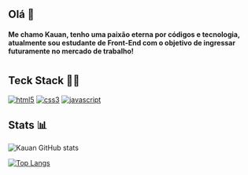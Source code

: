 ## Olá 👋

<h4> Me chamo Kauan, tenho uma paixão eterna por códigos e tecnologia, atualmente sou estudante de Front-End com o objetivo de ingressar futuramente no mercado de trabalho!
 
 #

## Teck Stack 👨‍💻

 
[![html5](https://img.shields.io/badge/HTML5-E34F26?style=for-the-badge&logo=html5&logoColor=white
)]()
[![css3](	https://img.shields.io/badge/CSS3-1572B6?style=for-the-badge&logo=css3&logoColor=white
)]() 
[![javascript](https://img.shields.io/badge/JavaScript-F7DF1E?style=for-the-badge&logo=javascript&logoColor=black
)]()
 
 ## Stats 📊

![Kauan GitHub stats](https://github-readme-stats.vercel.app/api?username=kauansiqq&show_icons=true&theme=radical)
 
[![Top Langs](https://github-readme-stats.vercel.app/api/top-langs/?username=kauansiqq&layout=compact)](https://github.com/kauansiqq/github-readme-stats)

